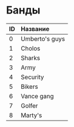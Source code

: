 # Банды

| ID | Название |
| :--- | :--- |
| 0 | Umberto's guys |
| 1 | Cholos |
| 2 | Sharks |
| 3 | Army |
| 4 | Security |
| 5 | Bikers |
| 6 | Vance gang |
| 7 | Golfer |
| 8 | Marty's |

